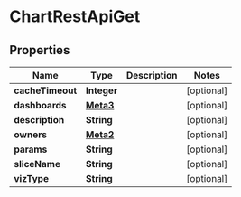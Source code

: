 # ChartRestApiGet

## Properties
Name | Type | Description | Notes
------------ | ------------- | ------------- | -------------
**cacheTimeout** | **Integer** |  |  [optional]
**dashboards** | [**Meta3**](Meta3.md) |  |  [optional]
**description** | **String** |  |  [optional]
**owners** | [**Meta2**](Meta2.md) |  |  [optional]
**params** | **String** |  |  [optional]
**sliceName** | **String** |  |  [optional]
**vizType** | **String** |  |  [optional]
